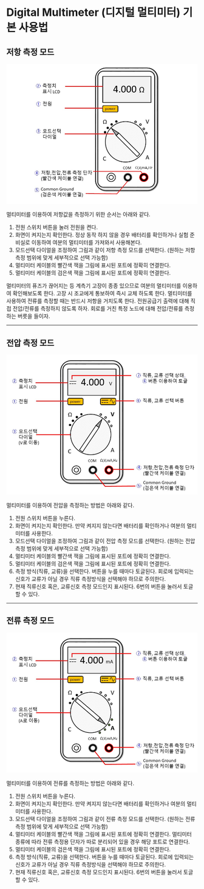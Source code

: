 
# Digital Multimeter (디지털 멀티미터) 기본 사용법

## 저항 측정 모드

![01_저항측정모드](./images/01x.jpg '저항 측정 위한 멀티미터 설정')

멀티미터를 이용하여 저항값을 측정하기 위한 순서는 아래와 같다.

1. 전원 스위치 버튼을 눌러 전원을 켠다.
2. 화면이 켜지는지 확인한다. 정상 동작 하지 않을 경우 배터리를 확인하거나 실험 준비실로 이동하여 여분의 멀티미터를 가져와서 사용해본다.
3. 모드선택 다이얼을 조정하여 그림과 같이 저항 측정 모드를 선택한다. (원하는 저항 측정 범위에 맞게 세부적으로 선택 가능함)
4. 멀티미터 케이블의 빨간색 잭을 그림에 표시된 포트에 정확히 연결한다.
5. 멀티미터 케이블의 검은색 잭을 그림에 표시된 포트에 정확히 연결한다.

멀티미터의 퓨즈가 끊어지는 등 계측기 고장이 종종 있으므로 여분의 멀티미터를 이용하여 확인해보도록 한다. 고장 시 조교에게 통보하여 즉시 교체 하도록 한다. 멀티미터를 사용하여 전류를 측정할 때는 반드시 저항을 거치도록 한다. 전원공급기 출력에 대해 직접 전압/전류를 측정하지 않도록 하자. 회로를 거친 특정 노드에 대해 전압/전류를 측정하는 버릇을 들이자.



------------------
## 전압 측정 모드

![02_전압측정모드](./images/02x.jpg '전압 측정 위한 멀티미터 설정')

멀티미터를 이용하여 전압을 측정하는 방법은 아래와 같다.

1. 전원 스위치 버튼을 누른다.
2. 화면이 켜지는지 확인한다. 만약 켜지지 않는다면 배터리를 확인하거나 여분의 멀티미터를 사용한다.
3. 모드선택 다이얼을 조정하여 그림과 같이 전압 측정 모드를 선택한다.  (원하는 전압 측정 범위에 맞게 세부적으로 선택 가능함)
4. 멀티미터 케이블의 빨간색 잭을 그림에 표시된 포트에 정확히 연결한다.
5. 멀티미터 케이블의 검은색 잭을 그림에 표시된 포트에 정확히 연결한다.
6. 측정 방식(직류, 교류)을 선택한다. 버튼을 누를 때마다 토글된다. 회로에 입력되는 신호가 교류가 아닐 경우 직류 측정방식을 선택해야 하므로 주의한다.
7. 현재 직류신호 혹은, 교류신호 측정 모드인지 표시된다. 6번의 버튼을 눌러서 토글할 수 있다.



------------------
## 전류 측정 모드

![03_전류측정모드](./images/03x.jpg '전류 측정 위한 멀티미터 설정')

멀티미터를 이용하여 전류를 측정하는 방법은 아래와 같다.

1. 전원 스위치 버튼을 누른다.
2. 화면이 켜지는지 확인한다. 만약 켜지지 않는다면 배터리를 확인하거나 여분의 멀티미터를 사용한다.
3. 모드선택 다이얼을 조정하여 그림과 같이 전류 측정 모드를 선택한다.  (원하는 전류 측정 범위에 맞게 세부적으로 선택 가능함)
4. 멀티미터 케이블의 빨간색 잭을 그림에 표시된 포트에 정확히 연결한다. 멀티미터 종류에 따라 전류 측정용 단자가 따로 분리되어 있을 경우 해당 포트로 연결한다.
5. 멀티미터 케이블의 검은색 잭을 그림에 표시된 포트에 정확히 연결한다.
6. 측정 방식(직류, 교류)을 선택한다. 버튼을 누를 때마다 토글된다. 회로에 입력되는 신호가 교류가 아닐 경우 직류 측정방식을 선택해야 하므로 주의한다.
7. 현재 직류신호 혹은, 교류신호 측정 모드인지 표시된다. 6번의 버튼을 눌러서 토글할 수 있다.



